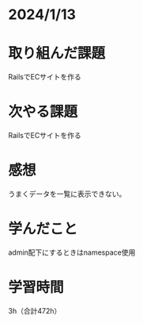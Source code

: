 # 2024/1/13
# 取り組んだ課題
RailsでECサイトを作る

# 次やる課題
RailsでECサイトを作る

# 感想
うまくデータを一覧に表示できない。

# 学んだこと
admin配下にするときはnamespace使用

# 学習時間
3h（合計472h）
